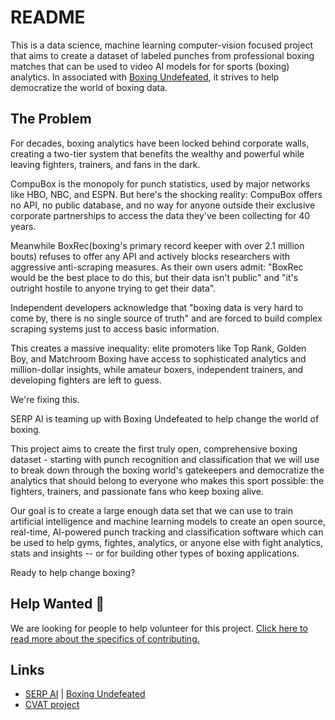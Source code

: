 # README

This is a data science, machine learning computer-vision focused project that aims to create a dataset of labeled punches from professional boxing matches that can be used to video AI models for for sports (boxing) analytics. In associated with [Boxing Undefeated](https://boxingundefeated.com), it strives to help democratize the world of boxing data.

## The Problem

For decades, boxing analytics have been locked behind corporate walls, creating a two-tier system that benefits the wealthy and powerful while leaving fighters, trainers, and fans in the dark.

CompuBox is the monopoly for punch statistics, used by major networks like HBO, NBC, and ESPN. But here's the shocking reality: CompuBox offers no API, no public database, and no way for anyone outside their exclusive corporate partnerships to access the data they've been collecting for 40 years. 

Meanwhile BoxRec(boxing's primary record keeper with over 2.1 million bouts) refuses to offer any API and actively blocks researchers with aggressive anti-scraping measures. As their own users admit: "BoxRec would be the best place to do this, but their data isn't public" and "it's outright hostile to anyone trying to get their data". 

Independent developers acknowledge that "boxing data is very hard to come by, there is no single source of truth" and are forced to build complex scraping systems just to access basic information.

This creates a massive inequality: elite promoters like Top Rank, Golden Boy, and Matchroom Boxing have access to sophisticated analytics and million-dollar insights, while amateur boxers, independent trainers, and developing fighters are left to guess. 

We're fixing this. 

SERP AI is teaming up with Boxing Undefeated to help change the world of boxing.

This project aims to create the first truly open, comprehensive boxing dataset - starting with punch recognition and classification that we will use to break down through the boxing world's gatekeepers and democratize the analytics that should belong to everyone who makes this sport possible: the fighters, trainers, and passionate fans who keep boxing alive.

Our goal is to create a large enough data set that we can use to train artificial intelligence and machine learning models to create an open source, real-time, AI-powered punch tracking and classification software which can be used to help gyms, fightes, analytics, or anyone else with fight analytics, stats and insights -- or for building other types of boxing applications.

Ready to help change boxing?

## Help Wanted 🤝

We are looking for people to help volunteer for this project. [Click here to read more about the specifics of contributing.](https://github.com/serp-ai/boxing-punch-recognition-dataset/tree/main?tab=contributing-ov-file)


## Links

- [SERP AI](https://github.com/serp-ai) | [Boxing Undefeated](https://github.com/boxingundefeated)
- [CVAT project](https://cvat.serp.co/)
